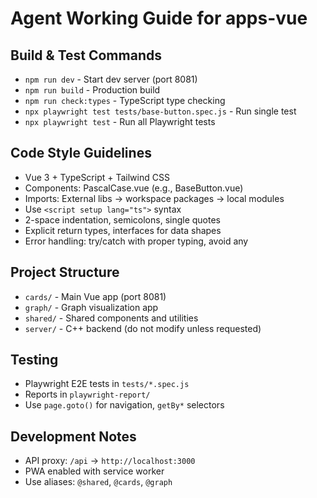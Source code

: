 # Agent Working Guide for apps-vue

## Build & Test Commands

- `npm run dev` - Start dev server (port 8081)
- `npm run build` - Production build
- `npm run check:types` - TypeScript type checking
- `npx playwright test tests/base-button.spec.js` - Run single test
- `npx playwright test` - Run all Playwright tests

## Code Style Guidelines

- Vue 3 + TypeScript + Tailwind CSS
- Components: PascalCase.vue (e.g., BaseButton.vue)
- Imports: External libs → workspace packages → local modules
- Use `<script setup lang="ts">` syntax
- 2-space indentation, semicolons, single quotes
- Explicit return types, interfaces for data shapes
- Error handling: try/catch with proper typing, avoid any

## Project Structure

- `cards/` - Main Vue app (port 8081)
- `graph/` - Graph visualization app
- `shared/` - Shared components and utilities
- `server/` - C++ backend (do not modify unless requested)

## Testing

- Playwright E2E tests in `tests/*.spec.js`
- Reports in `playwright-report/`
- Use `page.goto()` for navigation, `getBy*` selectors

## Development Notes

- API proxy: `/api` → `http://localhost:3000`
- PWA enabled with service worker
- Use aliases: `@shared`, `@cards`, `@graph`

